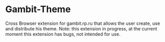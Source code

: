 # Gambit-Theme
Cross Browser extension for gambit.rp.ru that allows the user create, use and distribute his theme.
Note: this extension in progress, at the current moment this extension has bugs, not intended for use.
